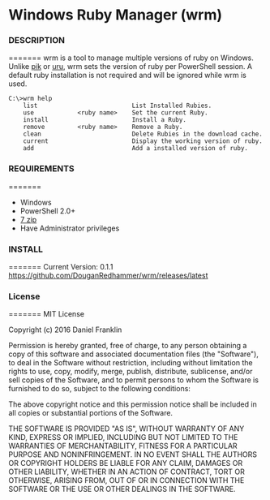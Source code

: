 # Windows Ruby Manager (wrm)

### DESCRIPTION
=======
wrm is a tool to manage multiple versions of ruby on Windows. Unlike [pik](https://github.com/vertiginous/pik/) or [uru](https://bitbucket.org/jonforums/uru), wrm sets the version of ruby per PowerShell session. A default ruby installation is not required and will be ignored while wrm is used.


```console
C:\>wrm help
    list                          List Installed Rubies.
    use            <ruby name>    Set the current Ruby.
    install                       Install a Ruby.
    remove         <ruby name>    Remove a Ruby.
    clean                         Delete Rubies in the download cache.
    current                       Display the working version of ruby.
    add                           Add a installed version of ruby.
```

### REQUIREMENTS
=======
  - Windows
  - PowerShell 2.0+
  - [7 zip](http://www.7-zip.org/download.html)
  - Have Administrator privileges 

### INSTALL
=======
Current Version: 0.1.1  
https://github.com/DouganRedhammer/wrm/releases/latest

### License
=======
MIT License

Copyright (c) 2016 Daniel Franklin

Permission is hereby granted, free of charge, to any person obtaining a copy of this software and associated documentation files (the "Software"), to deal in the Software without restriction, including without limitation the rights to use, copy, modify, merge, publish, distribute, sublicense, and/or sell copies of the Software, and to permit persons to whom the Software is furnished to do so, subject to the following conditions:

The above copyright notice and this permission notice shall be included in all copies or substantial portions of the Software.

THE SOFTWARE IS PROVIDED "AS IS", WITHOUT WARRANTY OF ANY KIND, EXPRESS OR IMPLIED, INCLUDING BUT NOT LIMITED TO THE WARRANTIES OF MERCHANTABILITY, FITNESS FOR A PARTICULAR PURPOSE AND NONINFRINGEMENT. IN NO EVENT SHALL THE AUTHORS OR COPYRIGHT HOLDERS BE LIABLE FOR ANY CLAIM, DAMAGES OR OTHER LIABILITY, WHETHER IN AN ACTION OF CONTRACT, TORT OR OTHERWISE, ARISING FROM, OUT OF OR IN CONNECTION WITH THE SOFTWARE OR THE USE OR OTHER DEALINGS IN THE SOFTWARE.

